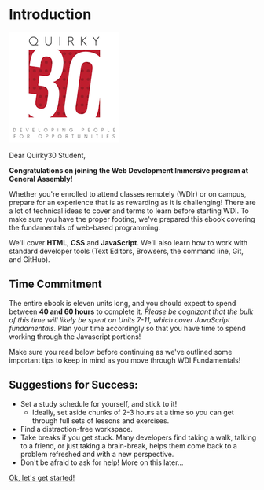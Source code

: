 # Introduction

![GA Logo](../.gitbook/assets/q30%20%281%29.png)

Dear Quirky30 Student,

**Congratulations on joining the Web Development Immersive program at General Assembly!**

Whether you're enrolled to attend classes remotely \(WDIr\) or on campus, prepare for an experience that is as rewarding as it is challenging! There are a lot of technical ideas to cover and terms to learn before starting WDI. To make sure you have the proper footing, we've prepared this ebook covering the fundamentals of web-based programming.

We'll cover **HTML**, **CSS** and **JavaScript**. We'll also learn how to work with standard developer tools \(Text Editors, Browsers, the command line, Git, and GitHub\).

## Time Commitment

The entire ebook is eleven units long, and you should expect to spend between **40 and 60 hours** to complete it. _Please be cognizant that the bulk of this time will likely be spent on Units 7-11, which cover JavaScript fundamentals._ Plan your time accordingly so that you have time to spend working through the Javascript portions!

Make sure you read below before continuing as we've outlined some important tips to keep in mind as you move through WDI Fundamentals!

## Suggestions for Success:

* Set a study schedule for yourself, and stick to it!
  * Ideally, set aside chunks of 2-3 hours at a time so you can get through full sets of lessons and exercises.
* Find a distraction-free workspace.
* Take breaks if you get stuck.  Many developers find taking a walk, talking to a friend, or just taking a brain-break, helps them come back to a problem refreshed and with a new perspective.
* Don't be afraid to ask for help! More on this later...

[Ok, let's get started!](units-and-lessons.md)

